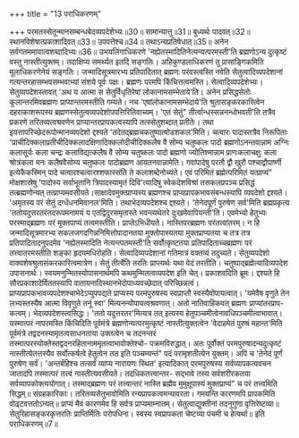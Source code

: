+++
title = "13 पराधिकरणम्"

+++
परमतस्सेतून्मानसम्बन्धबेदव्यपदेशेभ्यः॥30॥ सामान्यात्तु॥31॥ बुध्यर्थः पादवत्॥32॥ स्थानविशेषात्प्रकाशादिवत्॥33॥ उपपत्तेश्च॥34॥ तथाऽन्यप्रतिषेधात्॥35॥ अनेन सर्वगतममायात्वशब्दादिभ्यः॥36॥ उभयलिंगाधिकरणे 'नह्येतस्मादितिनेत्यन्यत्परमस्ती'ति ब्रह्मणोऽन्य दुत्कृष्टं वस्तु नास्तीत्युक्तम्। तदाक्षिप्य समर्थ्यत इतदि सङ्गतिः। अहिकुण्डलाधिकरणं तु प्रासाङ्गिकमिति मूलाधिकरणेनेयं सङ्गतिः। जन्मादिसूत्रमारभ्य प्रतिपादितात् ब्रह्मणः परंवस्त्वस्ति नवेति सेतुत्वादिव्यपदेशानां गत्यन्तरहासम्भवसम्भवाभ्यां संशये पूर्वः पक्षः। ब्रह्मणः परमपि किंचित्तत्वमस्ति। सेत्वादिव्यपदेशेभ्यः। सेतुव्यपदेशस्तावत् 'अथ य आत्मा स सेतुर्विधृतिरेषां लोकानामसम्भेताये'ति। अनेन प्रसिद्धसेतोः कूलान्तरमिवब्रह्मणः प्राप्यान्तरमस्तीति गम्यते। नच 'एषांलोकानामसम्भेदाये'ति श्रुतासङ्करकारित्वेन दहराकाशरूपस्य ब्रह्मणस्सेतुत्वव्यपदेशोपपत्तिरितिवाच्यम्। 'एतं सेतुं" तीर्त्वान्धस्सन्ननन्धोभवती'ति तत्रैव प्रकरणे तरितव्यत्वश्रवणेन प्राप्यान्तरप्रापकत्वस्यापि तत्स्सेतुशब्दात् प्रतीतेः। तथा इयत्तापरिच्छेदरूपोन्मानव्यपदेशो द्दश्यते 'तदेतद्ब्रह्मचकतुष्पात्षोडशकल'मिति। चत्वारः पादास्तत्रैव निरूपिताः 'प्राचीदिक्कलाप्रतीचीदिक्कलादक्षिणादिक्कलोदीचीदिक्कलैष वै सोम्य चतुष्कलः पादो ब्रह्मणोऽनन्तवान्नाम अग्निः कलासूर्यः कला चन्द्रः कलाविद्यत्कलैष वै सोम्य चतुष्कलः पादो ब्रह्मणो ज्योतिश्मान्नाम प्राणःकलाचक्षुः कला श्रोत्रंकला मनः कलैषवैसोम्य चतुष्कलः पादोब्रह्मण आयतनवान्नामेति। गवांपादेषु परतौ द्वौ खुरौ पश्चाद्वौपार्ष्णी इत्येकैकस्मिन् पादे चत्वारश्चत्वारश्शफास्संति ते कलाशब्देनोच्यंते। एवं परिमितं ब्रह्मेत्परिमितं यत्प्राप्यं" मोक्षशास्रेषु 'पादोस्य सर्वाभूतानि त्रिपादस्यामृतं दिवि'त्यादिषु स्वेकदेशविश्रां तसकलप्रपञ्च प्रसिद्धं तत्ब्रह्मणोन्यत् तत्प्राप्यमवसीयते।साक्षादेवमुक्त्प्राप्यस्य ब्रह्मणश्च प्राप्यप्रापकभावसंबन्धस्यापि व्यपदेशो द्दश्यते। 'अमृतस्य परं सेतुं दग्धेंधनमिवानल'मिति। तथाभेदव्यपदेशश्च द्दश्यते। 'तेनेदपूर्णं पुरुषेण सर्व'मिति ब्रह्मप्रकृत्य 'ततोयदुत्तरतरंतदरूपमनामयं य एतद्विदुरसमृतास्ते भवन्त्यथेतरे दुःखमेवापियन्ती'ति। एवमेभ्यो हेतुभ्यः परस्माद्ब्रह्मणः परं मुक्तपाप्यं तत्वमस्तीति। प्राप्तेऽभिधीयते। नास्तिपरब्रह्मणः परंतत्वांतरम्। न हि जन्मादिसूत्रमारभ्य सकलजगदगिन्ननिमित्तोपादानतया मुक्तोपास्यतया मुक्तप्राप्यतया च तत्र तत्र प्रतिपादितादनुपदमेव 'नह्येतस्मादिति नेत्यन्त्पतमस्ती'ति सर्वोत्कृष्टतया प्रतिपादिताच्चब्रह्मणः परं तत्त्वातरमस्तीति शङ्का हृदयमधिरोहति। सेत्वादिव्यपदेशानां गतिमात्रं वक्तव्यं तदुच्यते। सेतुव्यपदेशो वाक्यशेषश्रुतासंकरकारित्वमात्रेण। सेतुं तीर्त्वेति तरतिः प्राप्त्यर्थः यथा वेदं तरतीति। चतुष्पाद्ब्रह्मेत्यादिव्यपदेश उपासनार्थः। स्वयमनुन्मितस्योपासनार्थमपि कथमुन्मितत्वव्यपदेश इति चेत्। प्रकाशवदिति ब्रूमः। द्दश्यते हि सौरप्रकाशादेर्विततस्यापि वातायनादिस्थानभेदोपाध्यवच्छेदात् परिच्छिन्नत्वं। प्राप्यप्रापकभावव्यपदेशश्चाभेदेऽप्युपपद्यते प्राप्यस्य परमपुरुषस्य स्वप्राप्तौ स्वस्यैवोपायत्वात्। 'यमेवैष वृणुते तेन लभ्यस्तस्यैष आत्मा विवृणुते तनूं स्वा' मित्यनन्योपायत्वश्रवणात्। अतो नातिवाहिकवत् ब्रह्मणः प्राप्यांतरप्राप- कत्वम्। भेदव्यपदेशस्त्वसिद्धः। 'ततो यदुत्तरतर'मित्यत्र तत् इत्यस्य हेतुपञ्चमीत्वेनावधिपञ्चमीत्वाभावात्। यस्मात्परं नापरमस्ति किंचिदिति पूर्वमंत्रे ब्रह्मणोन्यत्परमुत्कृष्टं नास्तीत्युक्तत्वेन 'वेदाहमेतं पुरुषं महान्त'मिति पूर्वमंत्रे तद्वदनस्यामृतत्वसाधनताया उक्तत्वेन च तदनन्तरं तस्मात्परस्योक्तेस्तद्वदनरहितानाममृतत्वाभावोक्तेश्चो- पक्रमविरुद्धात्। अतः पूर्वोक्तं परमपुरुषादन्यदुत्कृष्टं नास्तीत्येतत्तस्यैव सर्वोत्कर्षत्वे हेतुत्वेन तत इति पञ्चम्यन्तं" पदं परामृशतीत्येन युक्तम्। अपि च 'तेनेदं पूर्णं पुरुषेण सर्वं। 'अन्तर्बहिश्च तत्सर्वं व्याप्य नारायणः स्थित' इत्यादिकात् परमपुरुषस्य सर्वव्यापकत्ववचन जातादपि तस्मात्परं तत्त्वं नास्तीत्यवसीयते। तदधिकतत्त्वान्तर- सद्भावे तस्य सर्वशरीरकतया सर्वव्यापकोक्त्ययोगात्। तस्माद्ब्रह्मणः परं तत्त्वान्तरं नास्ति ब्रह्मैव मुमुक्षूपास्यं मुक्तप्राप्यं" च परं तत्त्वमिति सिद्धम्॥ संग्रहकारिकाः। तरितव्यसेतुभावोमिति रन्यप्रापकत्वमन्यावरता। गमयन्ति कारणमपि प्रापकमिति वोढ्टवत्ततोऽन्यत्॥ प्राप्यं मैवं कारणमेव हि सर्वत्र प्राप्यमाम्नातम्। सेतुत्वाद्युक्तीनां तदनुगुणा वृत्तिरेष्टव्या॥ सेतुरिहासङ्करकृत्तरतिः प्राप्तिर्मितिः परोपधिना। स्वस्य स्वप्रापकता चेष्टव्या पंचमी च हेत्वर्था॥ इति पराधिकरणम्॥7॥